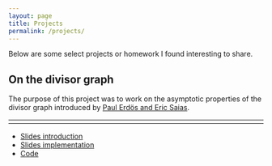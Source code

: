 ```yaml
---
layout: page
title: Projects
permalink: /projects/
---
```


Below are some select projects or homework I found interesting to share.

## On the divisor graph

The purpose of this project was to work on the asymptotic properties of the
divisor graph introduced by [Paul Erdös and Eric Saias](http://matwbn.icm.edu.pl/ksiazki/aa/aa73/aa7324.pdf).

<!-- ![](/assets/images/graph1.png)
![](/assets/images/graph2.png) -->

<table>
   <tr>
       <td><div id="/assets/images/graph1.png" style="width: 300px;"></div></td>
       <td><div id="/assets/images/graph2.png" style="width: 300px;"></div></td>
   </tr>
<table>

* [Slides introduction](https://github.com/ncloarec/TIPE/blob/master/info.pdf)
* [Slides implementation](https://github.com/ncloarec/TIPE/blob/master/tipe.pdf)
* [Code](https://github.com/ncloarec/TIPE)
